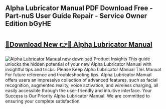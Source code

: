 ## Alpha Lubricator Manual PDF Download Free - Part-nuS User Guide Repair - Service Owner Edition bGyHE

# <h2><a href="http://bc41482.oget.top/?id=Alpha+Lubricator+Manual">🔗Download New 👉🔴 Alpha Lubricator Manual</a></h2>

[![Alpha Lubricator Manual new download](https://i.imgur.com/5g1atiW.png)](http://bc41482.oget.top/?id=Alpha+Lubricator+Manual)
Product Insights This guide unlocks the hidden potential of your new Alpha Lubricator Manual with insightful tips and tricks. Please Keep Alpha Lubricator Manual This Manual For future reference and troubleshooting tips. Alpha Lubricator Manual offers users an impressive collection of advanced features, such as facial recognition, augmented reality, voice activation, and wireless charging, all easily accessible through the user-friendly and intuitive interface. Your Success is Our Priority Alpha Lubricator Manual. We are committed to ensuring your complete satisfaction.
